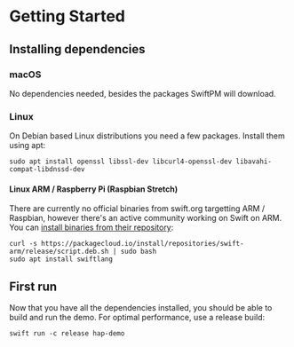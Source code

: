Getting Started
===============

## Installing dependencies

### macOS
No dependencies needed, besides the packages SwiftPM will download.

### Linux
On Debian based Linux distributions you need a few packages. Install them using apt:
```
sudo apt install openssl libssl-dev libcurl4-openssl-dev libavahi-compat-libdnssd-dev
```

#### Linux ARM / Raspberry Pi (Raspbian Stretch)
There are currently no official binaries from swift.org targetting ARM / Raspbian, however there's an active community working on Swift on ARM. You can [install binaries from their repository][1]:

```
curl -s https://packagecloud.io/install/repositories/swift-arm/release/script.deb.sh | sudo bash
sudo apt install swiftlang
```

## First run
Now that you have all the dependencies installed, you should be able to build and run the demo. For optimal performance, use a release build:
```
swift run -c release hap-demo
```

[1]: https://github.com/futurejones/swift-arm64
